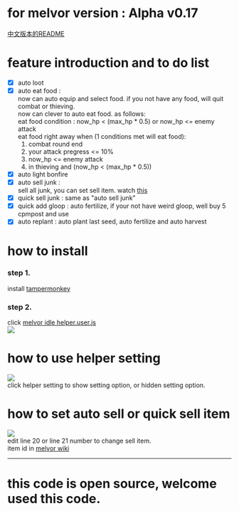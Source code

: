 # for melvor version : Alpha v0.17 

[中文版本的README](https://github.com/cool9203/MelvorIdle-Helper/blob/master/README:zh-TW.md)  

# feature introduction and to do list
- [x] auto loot
- [x] auto eat food :  
now can auto equip and select food. if you not have any food, will quit combat or thieving.  
now can clever to auto eat food. as follows:  
eat food condition : now_hp < (max_hp * 0.5)  or  now_hp <= enemy attack  
eat food right away when (1 conditions met will eat food):  
  1. combat round end  
  2. your attack pregress <= 10%  
  3. now_hp <= enemy attack  
  4. in thieving and (now_hp < (max_hp * 0.5))
- [x] auto light bonfire
- [x] auto sell junk :  
sell all junk, you can set sell item. watch [this](#how-to-set-auto-sell-or-quick-sell-item)  
- [x] quick sell junk : same as "auto sell junk"
- [x] quick add gloop : auto fertilize, if your not have weird gloop, well buy 5 cpmpost and use
- [x] auto replant : auto plant last seed, auto fertilize and auto harvest

# how to install  
### step 1. 
install [tampermonkey](https://chrome.google.com/webstore/detail/tampermonkey/dhdgffkkebhmkfjojejmpbldmpobfkfo)  

### step 2.
click [melvor idle helper.user.js](https://github.com/cool9203/MelvorIdle-Helper/blob/master/melvor%20idle%20helper.user.js)  
![](https://i.imgur.com/JUx8S7T.png)  


# how to use helper setting  
![](https://i.imgur.com/wJdBScd.png)  
click helper setting to show setting option, or hidden setting option.


# how to set auto sell or quick sell item  
![](https://i.imgur.com/N37Vgyz.png)  
edit line 20 or line 21 number to change sell item.  
item id in [melvor wiki](https://wiki.melvoridle.com/index.php?title=Table_of_Items)  

---

# this code is open source, welcome used this code.
